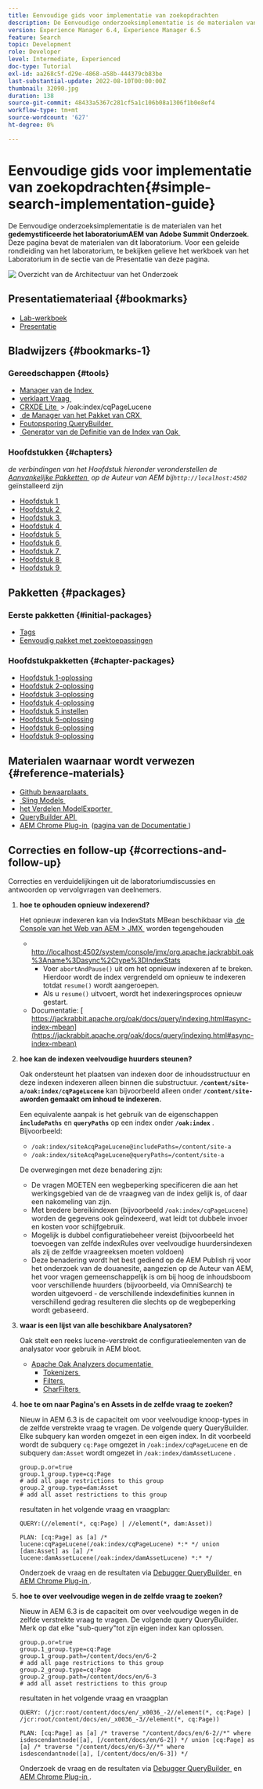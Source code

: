 ```yaml
---
title: Eenvoudige gids voor implementatie van zoekopdrachten
description: De Eenvoudige onderzoeksimplementatie is de materialen van het het laboratorium van de Top van AEM van 2017 Gedemystificeerde Onderzoek. Deze pagina bevat de materialen van dit laboratorium. Voor een geleide rondleiding van het laboratorium, te bekijken gelieve het werkboek van het Laboratorium in de sectie van de Presentatie van deze pagina.
version: Experience Manager 6.4, Experience Manager 6.5
feature: Search
topic: Development
role: Developer
level: Intermediate, Experienced
doc-type: Tutorial
exl-id: aa268c5f-d29e-4868-a58b-444379cb83be
last-substantial-update: 2022-08-10T00:00:00Z
thumbnail: 32090.jpg
duration: 138
source-git-commit: 48433a5367c281cf5a1c106b08a1306f1b0e8ef4
workflow-type: tm+mt
source-wordcount: '627'
ht-degree: 0%

---
```


# Eenvoudige gids voor implementatie van zoekopdrachten{#simple-search-implementation-guide}

De Eenvoudige onderzoeksimplementatie is de materialen van het **gedemystificeerde het laboratoriumAEM van Adobe Summit Onderzoek**. Deze pagina bevat de materialen van dit laboratorium. Voor een geleide rondleiding van het laboratorium, te bekijken gelieve het werkboek van het Laboratorium in de sectie van de Presentatie van deze pagina.

![&#x200B; Overzicht van de Architectuur van het Onderzoek &#x200B;](assets/l4080/simple-search-application.png)

## Presentatiemateriaal {#bookmarks}

* [Lab-werkboek](assets/l4080/l4080-lab-workbook.pdf)
* [Presentatie](assets/l4080/l4080-presentation.pdf)

## Bladwijzers {#bookmarks-1}

### Gereedschappen {#tools}

* [&#x200B; Manager van de Index &#x200B;](http://localhost:4502/libs/granite/operations/content/diagnosis/tool.html/granite_oakindexmanager)
* [&#x200B; verklaart Vraag &#x200B;](http://localhost:4502/libs/granite/operations/content/diagnosis/tool.html/granite_queryperformance)
* [&#x200B; CRXDE Lite &#x200B;](http://localhost:4502/crx/de/index.jsp#/oak%3Aindex/cqPageLucene) > /oak:index/cqPageLucene
* [&#x200B; de Manager van het Pakket van CRX &#x200B;](http://localhost:4502/crx/packmgr/index.jsp)
* [&#x200B; Foutopsporing QueryBuilder &#x200B;](http://localhost:4502/libs/cq/search/content/querydebug.html?)
* [&#x200B; Generator van de Definitie van de Index van Oak &#x200B;](https://oakutils.appspot.com/generate/index)

### Hoofdstukken {#chapters}

*de verbindingen van het Hoofdstuk hieronder veronderstellen de [&#x200B; Aanvankelijke Pakketten &#x200B;](#initialpackages) op de Auteur van AEM bij`http://localhost:4502`* geïnstalleerd zijn

* [&#x200B; Hoofdstuk 1 &#x200B;](http://localhost:4502/editor.html/content/summit/l4080/chapter-1.html)
* [&#x200B; Hoofdstuk 2 &#x200B;](http://localhost:4502/editor.html/content/summit/l4080/chapter-2.html)
* [&#x200B; Hoofdstuk 3 &#x200B;](http://localhost:4502/editor.html/content/summit/l4080/chapter-3.html)
* [&#x200B; Hoofdstuk 4 &#x200B;](http://localhost:4502/editor.html/content/summit/l4080/chapter-4.html)
* [&#x200B; Hoofdstuk 5 &#x200B;](http://localhost:4502/editor.html/content/summit/l4080/chapter-5.html)
* [&#x200B; Hoofdstuk 6 &#x200B;](http://localhost:4502/editor.html/content/summit/l4080/chapter-6.html)
* [&#x200B; Hoofdstuk 7 &#x200B;](http://localhost:4502/editor.html/content/summit/l4080/chapter-7.html)
* [&#x200B; Hoofdstuk 8 &#x200B;](http://localhost:4502/editor.html/content/summit/l4080/chapter-8.html)
* [&#x200B; Hoofdstuk 9 &#x200B;](http://localhost:4502/editor.html/content/summit/l4080/chapter-9.html)

## Pakketten {#packages}

### Eerste pakketten {#initial-packages}

* [Tags](assets/l4080/summit-tags.zip)
* [Eenvoudig pakket met zoektoepassingen](assets/l4080/simple.ui.apps-0.0.1-snapshot.zip)

### Hoofdstukpakketten {#chapter-packages}

* [Hoofdstuk 1-oplossing](assets/l4080/l4080-chapter1.zip)
* [Hoofdstuk 2-oplossing](assets/l4080/l4080-chapter2.zip)
* [Hoofdstuk 3-oplossing](assets/l4080/l4080-chapter3.zip)
* [Hoofdstuk 4-oplossing](assets/l4080/l4080-chapter4.zip)
* [Hoofdstuk 5 instellen](assets/l4080/l4080-chapter5-setup.zip)
* [Hoofdstuk 5-oplossing](assets/l4080/l4080-chapter5-solution.zip)
* [Hoofdstuk 6-oplossing](assets/l4080/l4080-chapter6.zip)
* [Hoofdstuk 9-oplossing](assets/l4080/l4080-chapter9.zip)

## Materialen waarnaar wordt verwezen {#reference-materials}

* [&#x200B; Github bewaarplaats &#x200B;](https://github.com/Adobe-Marketing-Cloud/aem-guides/tree/master/simple-search-guide)
* [&#x200B; Sling Models &#x200B;](https://sling.apache.org/documentation/bundles/models.html)
* [&#x200B; het Verdelen ModelExporter &#x200B;](https://sling.apache.org/documentation/bundles/models.html#exporter-framework-since-130)
* [&#x200B; QueryBuilder API &#x200B;](https://experienceleague.adobe.com/docs/?lang=nl-NL)
* [&#x200B; AEM Chrome Plug-in &#x200B;](https://chrome.google.com/webstore/detail/aem-chrome-plug-in/ejdcnikffjleeffpigekhccpepplaode) ([&#x200B; pagina van de Documentatie &#x200B;](https://adobe-consulting-services.github.io/acs-aem-tools/aem-chrome-plugin/))

## Correcties en follow-up {#corrections-and-follow-up}

Correcties en verduidelijkingen uit de laboratoriumdiscussies en antwoorden op vervolgvragen van deelnemers.

1. **hoe te ophouden opnieuw indexerend?**

   Het opnieuw indexeren kan via IndexStats MBean beschikbaar via [&#x200B; de Console van het Web van AEM > JMX &#x200B;](http://localhost:4502/system/console/jmx) worden tegengehouden

   * [&#x200B; http://localhost:4502/system/console/jmx/org.apache.jackrabbit.oak%3Aname%3Dasync%2Ctype%3DIndexStats](http://localhost:4502/system/console/jmx/org.apache.jackrabbit.oak%3Aname%3Dasync%2Ctype%3DIndexStats)
      * Voer `abortAndPause()` uit om het opnieuw indexeren af te breken. Hierdoor wordt de index vergrendeld om opnieuw te indexeren totdat `resume()` wordt aangeroepen.
      * Als u `resume()` uitvoert, wordt het indexeringsproces opnieuw gestart.
   * Documentatie: [&#x200B; https://jackrabbit.apache.org/oak/docs/query/indexing.html#async-index-mbean](https://jackrabbit.apache.org/oak/docs/query/indexing.html#async-index-mbean)

2. **hoe kan de indexen veelvoudige huurders steunen?**

   Oak ondersteunt het plaatsen van indexen door de inhoudsstructuur en deze indexen indexeren alleen binnen die substructuur. **`/content/site-a/oak:index/cqPageLucene`** kan bijvoorbeeld alleen onder **`/content/site-a`worden gemaakt om inhoud te indexeren.**

   Een equivalente aanpak is het gebruik van de eigenschappen **`includePaths`** en **`queryPaths`** op een index onder **`/oak:index`** . Bijvoorbeeld:

   * `/oak:index/siteAcqPageLucene@includePaths=/content/site-a`
   * `/oak:index/siteAcqPageLucene@queryPaths=/content/site-a`

   De overwegingen met deze benadering zijn:

   * De vragen MOETEN een wegbeperking specificeren die aan het werkingsgebied van de de vraagweg van de index gelijk is, of daar een nakomeling van zijn.
   * Met bredere bereikindexen (bijvoorbeeld `/oak:index/cqPageLucene`) worden de gegevens ook geïndexeerd, wat leidt tot dubbele invoer en kosten voor schijfgebruik.
   * Mogelijk is dubbel configuratiebeheer vereist (bijvoorbeeld het toevoegen van zelfde indexRules over veelvoudige huurdersindexen als zij de zelfde vraagreeksen moeten voldoen)
   * Deze benadering wordt het best gediend op de AEM Publish rij voor het onderzoek van de douanesite, aangezien op de Auteur van AEM, het voor vragen gemeenschappelijk is om bij hoog de inhoudsboom voor verschillende huurders (bijvoorbeeld, via OmniSearch) te worden uitgevoerd - de verschillende indexdefinities kunnen in verschillend gedrag resulteren die slechts op de wegbeperking wordt gebaseerd.

3. **waar is een lijst van alle beschikbare Analysatoren?**

   Oak stelt een reeks lucene-verstrekt de configuratieelementen van de analysator voor gebruik in AEM bloot.

   * [&#x200B; Apache Oak Analyzers documentatie &#x200B;](https://jackrabbit.apache.org/oak/docs/query/lucene.html#analyzers)
      * [&#x200B; Tokenizers &#x200B;](https://cwiki.apache.org/confluence/display/solr/Tokenizers)
      * [&#x200B; Filters &#x200B;](https://cwiki.apache.org/confluence/display/solr/Filter+Descriptions)
      * [&#x200B; CharFilters &#x200B;](https://cwiki.apache.org/confluence/display/solr/CharFilterFactories)

4. **hoe te om naar Pagina&#39;s en Assets in de zelfde vraag te zoeken?**

   Nieuw in AEM 6.3 is de capaciteit om voor veelvoudige knoop-types in de zelfde verstrekte vraag te vragen. De volgende query QueryBuilder. Elke subquery kan worden omgezet in een eigen index. In dit voorbeeld wordt de subquery `cq:Page` omgezet in `/oak:index/cqPageLucene` en de subquery `dam:Asset` wordt omgezet in `/oak:index/damAssetLucene` .

   ```plain
   group.p.or=true
   group.1_group.type=cq:Page
   # add all page restrictions to this group
   group.2_group.type=dam:Asset
   # add all asset restrictions to this group
   ```

   resultaten in het volgende vraag en vraagplan:

   ```plain
   QUERY:(//element(*, cq:Page) | //element(*, dam:Asset))
   
   PLAN: [cq:Page] as [a] /* lucene:cqPageLucene(/oak:index/cqPageLucene) *:* */ union [dam:Asset] as [a] /* lucene:damAssetLucene(/oak:index/damAssetLucene) *:* */
   ```

   Onderzoek de vraag en de resultaten via [&#x200B; Debugger QueryBuilder &#x200B;](http://localhost:4502/libs/cq/search/content/querydebug.html?_charset_=UTF-8&amp;query=group.p.or%3Dtrue%0D%0Agroup.1_group.type%3Dcq%3APage%0D%0A%23+add+all+page+restrictions+to+this+group%0D%0Agroup.2_group.type%3Ddam%3AAsset%0D%0A%23+add+all+asset+restrictions+to+this+group) en [&#x200B; AEM Chrome Plug-in &#x200B;](https://chrome.google.com/webstore/detail/aem-chrome-plug-in/ejdcnikffjleeffpigekhccpepplaode?hl=en-US).

5. **hoe te over veelvoudige wegen in de zelfde vraag te zoeken?**

   Nieuw in AEM 6.3 is de capaciteit om over veelvoudige wegen in de zelfde verstrekte vraag te vragen. De volgende query QueryBuilder. Merk op dat elke &quot;sub-query&quot;tot zijn eigen index kan oplossen.

   ```plain
   group.p.or=true
   group.1_group.type=cq:Page
   group.1_group.path=/content/docs/en/6-2
   # add all page restrictions to this group
   group.2_group.type=cq:Page
   group.2_group.path=/content/docs/en/6-3
   # add all asset restrictions to this group
   ```

   resultaten in het volgende vraag en vraagplan

   ```plain
   QUERY: (/jcr:root/content/docs/en/_x0036_-2//element(*, cq:Page) | /jcr:root/content/docs/en/_x0036_-3//element(*, cq:Page))
   
   PLAN: [cq:Page] as [a] /* traverse "/content/docs/en/6-2//*" where isdescendantnode([a], [/content/docs/en/6-2]) */ union [cq:Page] as [a] /* traverse "/content/docs/en/6-3//*" where isdescendantnode([a], [/content/docs/en/6-3]) */
   ```

   Onderzoek de vraag en de resultaten via [&#x200B; Debugger QueryBuilder &#x200B;](http://localhost:4502/libs/cq/search/content/querydebug.html?_charset_=UTF-8&amp;query=group.p.or%3Dtrue%0D%0Agroup.1_group.type%3Dcq%3APage%0D%0Agroup.1_group.path%3D%2Fcontent%2Fdocs%2Fen%2F6-2%0D%0A%23+add+all+page+restrictions+to+this+group%0D%0Agroup.2_group.type%3Dcq%3APage%0D%0Agroup.2_group.path%3D%2Fcontent%2Fdocs%2Fen%2F6-3%0D%0A%23+add+all+asset+restrictions+to+this+group) en [&#x200B; AEM Chrome Plug-in &#x200B;](https://chrome.google.com/webstore/detail/aem-chrome-plug-in/ejdcnikffjleeffpigekhccpepplaode?hl=en-US).
